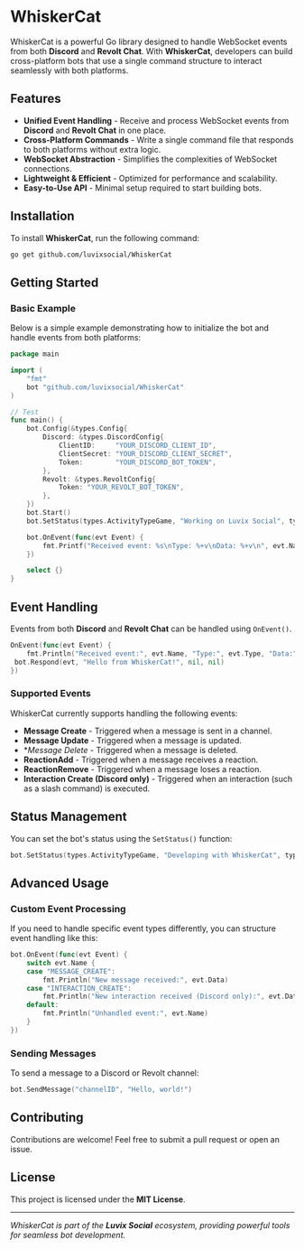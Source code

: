 # WhiskerCat

WhiskerCat is a powerful Go library designed to handle WebSocket events from both **Discord** and **Revolt Chat**. With **WhiskerCat**, developers can build cross-platform bots that use a single command structure to interact seamlessly with both platforms.

## Features

- **Unified Event Handling** - Receive and process WebSocket events from **Discord** and **Revolt Chat** in one place.
- **Cross-Platform Commands** - Write a single command file that responds to both platforms without extra logic.
- **WebSocket Abstraction** - Simplifies the complexities of WebSocket connections.
- **Lightweight & Efficient** - Optimized for performance and scalability.
- **Easy-to-Use API** - Minimal setup required to start building bots.

## Installation

To install **WhiskerCat**, run the following command:

```sh
go get github.com/luvixsocial/WhiskerCat
```

## Getting Started

### Basic Example

Below is a simple example demonstrating how to initialize the bot and handle events from both platforms:

```go
package main

import (
	"fmt"
	bot "github.com/luvixsocial/WhiskerCat"
)

// Test
func main() {
	bot.Config(&types.Config{
        Discord: &types.DiscordConfig{
            ClientID:     "YOUR_DISCORD_CLIENT_ID",
            ClientSecret: "YOUR_DISCORD_CLIENT_SECRET",
            Token:        "YOUR_DISCORD_BOT_TOKEN",
        },
        Revolt: &types.RevoltConfig{
            Token: "YOUR_REVOLT_BOT_TOKEN",
        },
    })
	bot.Start()
	bot.SetStatus(types.ActivityTypeGame, "Working on Luvix Social", types.Online, nil)

	bot.OnEvent(func(evt Event) {
		fmt.Printf("Received event: %s\nType: %+v\nData: %+v\n", evt.Name, evt.Type, evt.Data)
	})

	select {}
}
```

## Event Handling

Events from both **Discord** and **Revolt Chat** can be handled using `OnEvent()`.

```go
OnEvent(func(evt Event) {
	fmt.Println("Received event:", evt.Name, "Type:", evt.Type, "Data:", evt.Data)
 bot.Respond(evt, "Hello from WhiskerCat!", nil, nil)
})
```

### Supported Events
WhiskerCat currently supports handling the following events:

- **Message Create** - Triggered when a message is sent in a channel.
- **Message Update** - Triggered when a message is updated.
- **Message Delete* - Triggered when a message is deleted.
- **ReactionAdd** - Triggered when a message receives a reaction.
- **ReactionRemove** - Triggered when a message loses a reaction.
- **Interaction Create (Discord only)** - Triggered when an interaction (such as a slash command) is executed.

## Status Management

You can set the bot's status using the `SetStatus()` function:

```go
bot.SetStatus(types.ActivityTypeGame, "Developing with WhiskerCat", types.Online, nil)
```

## Advanced Usage

### Custom Event Processing

If you need to handle specific event types differently, you can structure event handling like this:

```go
bot.OnEvent(func(evt Event) {
	switch evt.Name {
	case "MESSAGE_CREATE":
		fmt.Println("New message received:", evt.Data)
	case "INTERACTION_CREATE":
		fmt.Println("New interaction received (Discord only):", evt.Data)
	default:
		fmt.Println("Unhandled event:", evt.Name)
	}
})
```

### Sending Messages

To send a message to a Discord or Revolt channel:

```go
bot.SendMessage("channelID", "Hello, world!")
```

## Contributing

Contributions are welcome! Feel free to submit a pull request or open an issue.

## License

This project is licensed under the **MIT License**.

---

_WhiskerCat is part of the **Luvix Social** ecosystem, providing powerful tools for seamless bot development._

